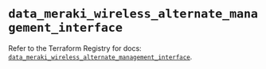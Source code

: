 # `data_meraki_wireless_alternate_management_interface`

Refer to the Terraform Registry for docs: [`data_meraki_wireless_alternate_management_interface`](https://registry.terraform.io/providers/ciscodevnet/meraki/1.7.1/docs/data-sources/wireless_alternate_management_interface).
